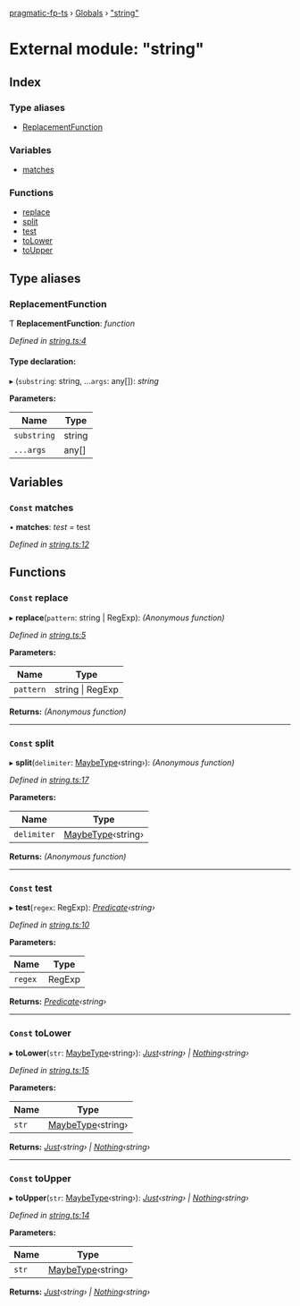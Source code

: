 [pragmatic-fp-ts](../README.md) › [Globals](../globals.md) › ["string"](_string_.md)

# External module: "string"

## Index

### Type aliases

* [ReplacementFunction](_string_.md#replacementfunction)

### Variables

* [matches](_string_.md#const-matches)

### Functions

* [replace](_string_.md#const-replace)
* [split](_string_.md#const-split)
* [test](_string_.md#const-test)
* [toLower](_string_.md#const-tolower)
* [toUpper](_string_.md#const-toupper)

## Type aliases

###  ReplacementFunction

Ƭ **ReplacementFunction**: *function*

*Defined in [string.ts:4](https://github.com/hermann-p/pragmatic-fp-ts/blob/923e279/src/string.ts#L4)*

#### Type declaration:

▸ (`substring`: string, ...`args`: any[]): *string*

**Parameters:**

Name | Type |
------ | ------ |
`substring` | string |
`...args` | any[] |

## Variables

### `Const` matches

• **matches**: *test* =  test

*Defined in [string.ts:12](https://github.com/hermann-p/pragmatic-fp-ts/blob/923e279/src/string.ts#L12)*

## Functions

### `Const` replace

▸ **replace**(`pattern`: string | RegExp): *(Anonymous function)*

*Defined in [string.ts:5](https://github.com/hermann-p/pragmatic-fp-ts/blob/923e279/src/string.ts#L5)*

**Parameters:**

Name | Type |
------ | ------ |
`pattern` | string &#124; RegExp |

**Returns:** *(Anonymous function)*

___

### `Const` split

▸ **split**(`delimiter`: [MaybeType](_types_.md#maybetype)‹string›): *(Anonymous function)*

*Defined in [string.ts:17](https://github.com/hermann-p/pragmatic-fp-ts/blob/923e279/src/string.ts#L17)*

**Parameters:**

Name | Type |
------ | ------ |
`delimiter` | [MaybeType](_types_.md#maybetype)‹string› |

**Returns:** *(Anonymous function)*

___

### `Const` test

▸ **test**(`regex`: RegExp): *[Predicate](_types_.md#predicate)‹string›*

*Defined in [string.ts:10](https://github.com/hermann-p/pragmatic-fp-ts/blob/923e279/src/string.ts#L10)*

**Parameters:**

Name | Type |
------ | ------ |
`regex` | RegExp |

**Returns:** *[Predicate](_types_.md#predicate)‹string›*

___

### `Const` toLower

▸ **toLower**(`str`: [MaybeType](_types_.md#maybetype)‹string›): *[Just](../classes/_maybe_.just.md)‹string› | [Nothing](../classes/_maybe_.nothing.md)‹string›*

*Defined in [string.ts:15](https://github.com/hermann-p/pragmatic-fp-ts/blob/923e279/src/string.ts#L15)*

**Parameters:**

Name | Type |
------ | ------ |
`str` | [MaybeType](_types_.md#maybetype)‹string› |

**Returns:** *[Just](../classes/_maybe_.just.md)‹string› | [Nothing](../classes/_maybe_.nothing.md)‹string›*

___

### `Const` toUpper

▸ **toUpper**(`str`: [MaybeType](_types_.md#maybetype)‹string›): *[Just](../classes/_maybe_.just.md)‹string› | [Nothing](../classes/_maybe_.nothing.md)‹string›*

*Defined in [string.ts:14](https://github.com/hermann-p/pragmatic-fp-ts/blob/923e279/src/string.ts#L14)*

**Parameters:**

Name | Type |
------ | ------ |
`str` | [MaybeType](_types_.md#maybetype)‹string› |

**Returns:** *[Just](../classes/_maybe_.just.md)‹string› | [Nothing](../classes/_maybe_.nothing.md)‹string›*
